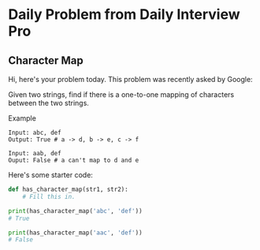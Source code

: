 # Daily Problem from Daily Interview Pro

## Character Map

Hi, here's your problem today. This problem was recently asked by Google:

Given two strings, find if there is a one-to-one mapping of characters between the two strings.

Example
```
Input: abc, def
Output: True # a -> d, b -> e, c -> f

Input: aab, def
Ouput: False # a can't map to d and e
```

Here's some starter code:
```python
def has_character_map(str1, str2):
    # Fill this in.

print(has_character_map('abc', 'def'))
# True

print(has_character_map('aac', 'def'))
# False
```